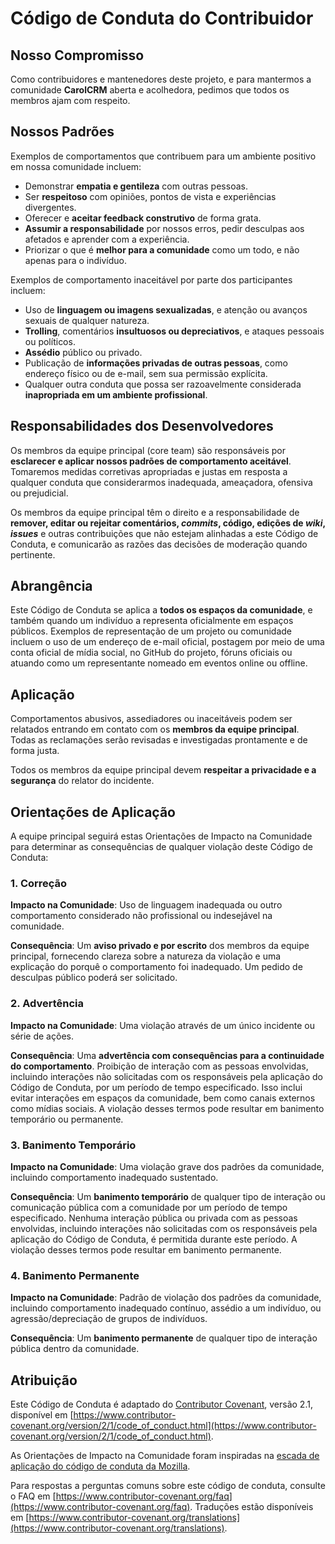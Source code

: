 # Código de Conduta do Contribuidor

## Nosso Compromisso

Como contribuidores e mantenedores deste projeto, e para mantermos a comunidade **CarolCRM** aberta e acolhedora, pedimos que todos os membros ajam com respeito.

## Nossos Padrões

Exemplos de comportamentos que contribuem para um ambiente positivo em nossa comunidade incluem:

* Demonstrar **empatia e gentileza** com outras pessoas.
* Ser **respeitoso** com opiniões, pontos de vista e experiências divergentes.
* Oferecer e **aceitar feedback construtivo** de forma grata.
* **Assumir a responsabilidade** por nossos erros, pedir desculpas aos afetados e aprender com a experiência.
* Priorizar o que é **melhor para a comunidade** como um todo, e não apenas para o indivíduo.

Exemplos de comportamento inaceitável por parte dos participantes incluem:

* Uso de **linguagem ou imagens sexualizadas**, e atenção ou avanços sexuais de qualquer natureza.
* **Trolling**, comentários **insultuosos ou depreciativos**, e ataques pessoais ou políticos.
* **Assédio** público ou privado.
* Publicação de **informações privadas de outras pessoas**, como endereço físico ou de e-mail, sem sua permissão explícita.
* Qualquer outra conduta que possa ser razoavelmente considerada **inapropriada em um ambiente profissional**.

## Responsabilidades dos Desenvolvedores

Os membros da equipe principal (core team) são responsáveis por **esclarecer e aplicar nossos padrões de comportamento aceitável**. Tomaremos medidas corretivas apropriadas e justas em resposta a qualquer conduta que considerarmos inadequada, ameaçadora, ofensiva ou prejudicial.

Os membros da equipe principal têm o direito e a responsabilidade de **remover, editar ou rejeitar comentários, *commits*, código, edições de *wiki*, *issues*** e outras contribuições que não estejam alinhadas a este Código de Conduta, e comunicarão as razões das decisões de moderação quando pertinente.

## Abrangência

Este Código de Conduta se aplica a **todos os espaços da comunidade**, e também quando um indivíduo a representa oficialmente em espaços públicos. Exemplos de representação de um projeto ou comunidade incluem o uso de um endereço de e-mail oficial, postagem por meio de uma conta oficial de mídia social, no GitHub do projeto, fóruns oficiais ou atuando como um representante nomeado em eventos online ou offline.

## Aplicação

Comportamentos abusivos, assediadores ou inaceitáveis podem ser relatados entrando em contato com os **membros da equipe principal**. Todas as reclamações serão revisadas e investigadas prontamente e de forma justa.

Todos os membros da equipe principal devem **respeitar a privacidade e a segurança** do relator do incidente.

## Orientações de Aplicação

A equipe principal seguirá estas Orientações de Impacto na Comunidade para determinar as consequências de qualquer violação deste Código de Conduta:

### 1. Correção

**Impacto na Comunidade**: Uso de linguagem inadequada ou outro comportamento considerado não profissional ou indesejável na comunidade.

**Consequência**: Um **aviso privado e por escrito** dos membros da equipe principal, fornecendo clareza sobre a natureza da violação e uma explicação do porquê o comportamento foi inadequado. Um pedido de desculpas público poderá ser solicitado.

### 2. Advertência

**Impacto na Comunidade**: Uma violação através de um único incidente ou série de ações.

**Consequência**: Uma **advertência com consequências para a continuidade do comportamento**. Proibição de interação com as pessoas envolvidas, incluindo interações não solicitadas com os responsáveis pela aplicação do Código de Conduta, por um período de tempo especificado. Isso inclui evitar interações em espaços da comunidade, bem como canais externos como mídias sociais. A violação desses termos pode resultar em banimento temporário ou permanente.

### 3. Banimento Temporário

**Impacto na Comunidade**: Uma violação grave dos padrões da comunidade, incluindo comportamento inadequado sustentado.

**Consequência**: Um **banimento temporário** de qualquer tipo de interação ou comunicação pública com a comunidade por um período de tempo especificado. Nenhuma interação pública ou privada com as pessoas envolvidas, incluindo interações não solicitadas com os responsáveis pela aplicação do Código de Conduta, é permitida durante este período. A violação desses termos pode resultar em banimento permanente.

### 4. Banimento Permanente

**Impacto na Comunidade**: Padrão de violação dos padrões da comunidade, incluindo comportamento inadequado contínuo, assédio a um indivíduo, ou agressão/depreciação de grupos de indivíduos.

**Consequência**: Um **banimento permanente** de qualquer tipo de interação pública dentro da comunidade.

## Atribuição

Este Código de Conduta é adaptado do [Contributor Covenant](https://www.contributor-covenant.org/), versão 2.1, disponível em [https://www.contributor-covenant.org/version/2/1/code_of_conduct.html](https://www.contributor-covenant.org/version/2/1/code_of_conduct.html).

As Orientações de Impacto na Comunidade foram inspiradas na [escada de aplicação do código de conduta da Mozilla](https://github.com/mozilla/diversity).

Para respostas a perguntas comuns sobre este código de conduta, consulte o FAQ em [https://www.contributor-covenant.org/faq](https://www.contributor-covenant.org/faq). Traduções estão disponíveis em [https://www.contributor-covenant.org/translations](https://www.contributor-covenant.org/translations).
